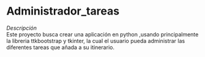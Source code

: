 # Administrador_tareas

*Descripción*<br>
Este proyecto busca crear una aplicación en python ,usando principalmente la libreria ttkbootstrap y tkinter, la cual el usuario pueda administrar las diferentes tareas que añada a su itinerario.